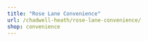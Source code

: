 ```yaml
---
title: "Rose Lane Convenience"
url: /chadwell-heath/rose-lane-convenience/
shop: convenience
---
```

